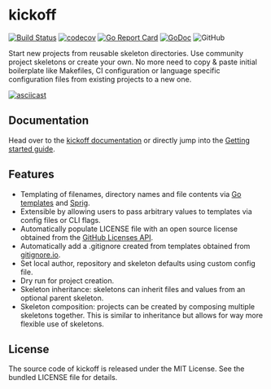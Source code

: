 # kickoff

[![Build Status](https://github.com/martinohmann/kickoff/workflows/build/badge.svg)](https://github.com/martinohmann/kickoff/actions?query=workflow%3Abuild)
[![codecov](https://codecov.io/gh/martinohmann/kickoff/branch/master/graph/badge.svg)](https://codecov.io/gh/martinohmann/kickoff)
[![Go Report Card](https://goreportcard.com/badge/github.com/martinohmann/kickoff)](https://goreportcard.com/report/github.com/martinohmann/kickoff)
[![GoDoc](https://godoc.org/github.com/martinohmann/kickoff?status.svg)](https://godoc.org/github.com/martinohmann/kickoff)
![GitHub](https://img.shields.io/github/license/martinohmann/kickoff?color=orange)

Start new projects from reusable skeleton directories. Use community project
skeletons or create your own. No more need to copy & paste initial boilerplate
like Makefiles, CI configuration or language specific configuration files from
existing projects to a new one.

[![asciicast](https://asciinema.org/a/aCFDFHQl6v3i9iQhZKFN8uCnp.svg)](https://asciinema.org/a/aCFDFHQl6v3i9iQhZKFN8uCnp)

## Documentation

Head over to the [kickoff documentation](https://kickoff.run) or directly jump
into the [Getting started guide](https://kickoff.run/getting-started).

## Features

- Templating of filenames, directory names and file contents via [Go
  templates](https://golang.org/pkg/text/template/) and
  [Sprig](http://masterminds.github.io/sprig/).
- Extensible by allowing users to pass arbitrary values to templates via config
  files or CLI flags.
- Automatically populate LICENSE file with an open source license obtained from
  the [GitHub Licenses API](https://developer.github.com/v3/licenses/).
- Automatically add a .gitignore created from templates obtained from
  [gitignore.io](https://gitignore.io).
- Set local author, repository and skeleton defaults using custom config file.
- Dry run for project creation.
- Skeleton inheritance: skeletons can inherit files and values from an optional
  parent skeleton.
- Skeleton composition: projects can be created by composing multiple skeletons
  together. This is similar to inheritance but allows for way more flexible use
  of skeletons.

## License

The source code of kickoff is released under the MIT License. See the bundled
LICENSE file for details.
